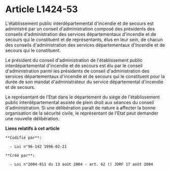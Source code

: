 # Article L1424-53

L'établissement public interdépartemental d'incendie et de secours est administré par un conseil d'administration composé des
présidents des conseils d'administration des services départementaux d'incendie et de secours qui le constituent et de
représentants, élus en leur sein, de chacun des conseils d'administration des services départementaux d'incendie et de
secours qui le constituent.

Le président du conseil d'administration de l'établissement public interdépartemental d'incendie et de secours est élu par le
conseil d'administration parmi les présidents de conseil d'administration des services départementaux d'incendie et de
secours qui le constituent pour la durée de son mandat d'administrateur du service départemental d'incendie et de secours.

Le représentant de l'Etat dans le département du siège de l'établissement public interdépartemental assiste de plein droit
aux séances du conseil d'administration. Si une délibération paraît de nature à affecter la bonne organisation de la sécurité
civile, le représentant de l'Etat peut demander une nouvelle délibération.

**Liens relatifs à cet article**

	**Codifié par**:

	  - Loi n°96-142 1996-02-21

	**Créé par**:

	  - Loi n°2004-811 du 13 août 2004 - art. 62 () JORF 17 août 2004
